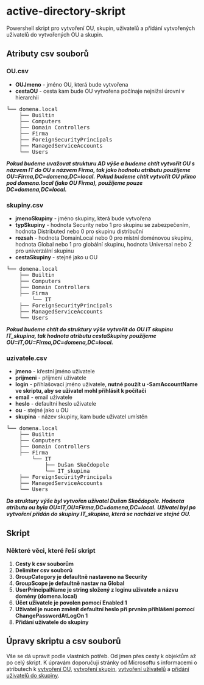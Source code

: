 # active-directory-skript
Powershell skript pro vytvoření OU, skupin, uživatelů a přidání vytvořených uživatelů do vytvořených OU a skupin.

## Atributy  csv souborů
### OU.csv
- **OUJmeno** - jméno OU, která bude vytvořena
- **cestaOU** - cesta kam bude OU vytvořena počínaje nejnižsí úrovní v hierarchii

<pre>
└── domena.local
    ├── Builtin
    ├── Computers
    ├── Domain Controllers
    ├── Firma
    ├── ForeignSecurityPrincipals
    ├── ManagedServiceAccounts
    └── Users
</pre>

***Pokud budeme uvažovat strukturu AD výše a budeme chtít vytvořit OU s názvem IT do OU s názvem Firma, tak jako hodnotu atributu použijeme OU=Firma,DC=domena,DC=local.***
***Pokud budeme chtít vytvořit OU přímo pod domena.local (jako OU Firma), použijeme pouze DC=domena,DC=local.***

### skupiny.csv
- **jmenoSkupiny** - jméno skupiny, která bude vytvořena
- **typSkupiny** - hodnota Security nebo 1 pro skupinu se zabezpečením, hodnota Distributed nebo 0 pro skupinu distribuční
- **rozsah** - hodnota DomainLocal nebo 0 pro místní doménovou skupinu, hodnota Global nebo 1 pro globální skupinu, hodnota Universal nebo 2 pro univerzální skupinu
- **cestaSkupiny** - stejné jako u OU

<pre>
└── domena.local
    ├── Builtin
    ├── Computers
    ├── Domain Controllers
    ├── Firma
        └── IT
    ├── ForeignSecurityPrincipals
    ├── ManagedServiceAccounts
    └── Users
</pre>

***Pokud budeme chtít do struktury výše vytvořit do OU IT skupinu IT_skupina, tak hodnota atributu cestaSkupiny použijeme OU=IT,OU=Firma,DC=domena,DC=local.***

### uzivatele.csv
- **jmeno** - křestní jméno uživatele
- **prijmeni** - příjmení uživatele
- **login** - přihlašovací jméno uživatele, **nutné použít u -SamAccountName ve skriptu, aby se uživatel mohl přihlásit k počítači**
- **email** - email uživatele
- **heslo** - defaultní heslo uživatele
- **ou** - stejné jako u OU
- **skupina** - název skupiny, kam bude uživatel umístěn

<pre>
└── domena.local
    ├── Builtin
    ├── Computers
    ├── Domain Controllers
    ├── Firma
        └── IT
            ├── Dušan Skočdopole
            └── IT_skupina
    ├── ForeignSecurityPrincipals
    ├── ManagedServiceAccounts
    └── Users
</pre>

***Do struktury výše byl vytvořen uživatel Dušan Skočdopole. Hodnota atributu ou byla OU=IT,OU=Firma,DC=domena,DC=local.***
***Uživatel byl po vytvoření přidán do skupiny IT_skupina, která se nachází ve stejné OU.***

## Skript
### Některé věci, které řeší skript
1. **Cesty k csv souborům**
2. **Delimiter csv souborů**
3. **GroupCategory je defaultně nastaveno na Security**
4. **GroupScope je defaultně nastav na Global**
5. **UserPrincipalName je string složený z loginu uživatele a názvu domény (domena.local)**
6. **Účet uživatele je povolen pomocí Enabled 1**
7. **Uživatel je nucen změnit defaultní heslo při prvním přihlášení pomocí ChangePasswordAtLogOn 1**
8. **Přidání uživatele do skupiny**

## Úpravy skriptu a csv souborů
Vše se dá upravit podle vlastních potřeb. Od jmen přes cesty k objektům až po celý skript. K úpravám doporučuji stránky od Microsoftu s informacemi o atributech k [vytvoření OU](https://learn.microsoft.com/en-us/powershell/module/activedirectory/new-adorganizationalunit?view=windowsserver2022-ps), [vytvoření skupin](https://learn.microsoft.com/en-us/powershell/module/activedirectory/new-adgroup?view=windowsserver2022-ps), [vytvoření uživatelů](https://learn.microsoft.com/en-us/powershell/module/activedirectory/new-aduser?view=windowsserver2022-ps) a [přidání uživatelů do skupiny](https://learn.microsoft.com/en-us/powershell/module/activedirectory/add-adgroupmember?view=windowsserver2022-ps).
